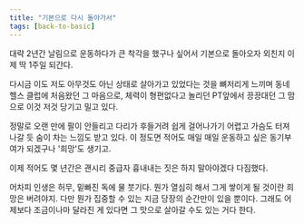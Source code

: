 ```yaml
---
title: "기본으로 다시 돌아가서"
tags: [back-to-basic]
---
```


대략 2년간 날림으로 운동하다가 큰 착각을 했구나 싶어서 기본으로 돌아오자 외친지 이제 딱 1주일 되간다. 

다시금 이도 저도 아무것도 아닌 상태로 살아가고 있었다는 것을 뼈저리게 느끼며 동네 헬스 클럽에 처음왔던 그 마음으로, 체력이 형편없다고 놀리던 PT앞에서 끙끙대던 그 맘으로 이것 저것 당기고 밀고 있다.

정말로 오랜 만에 팔이 안들리고 다리가 후들거려 쉽게 걸어나가기 어렵고 가슴도 터져나갈 듯 숨이 차는 느낌도 받고 있다. 이 정도면 적어도 매일 매일 운동하고 싶은 동기부여가 되겠구나 '희망'도 생기고. 

이제 적어도 몇 년간은 괜시리 중급자 흉내내는 짓은 하지 말아야겠다 다짐했다. 

어차피 인생은 허무, 밑빠진 독에 물 붓기다. 뭔가 열심히 해서 그게 쌓이게 될 것이란 희망은 버려야지. 다만 뭔가 집중할 수 있는 지금 당장의 순간만이 있을 뿐이다. 그래도 어제보다 조금이나마 달라진 게 있다면 그 맛으로 살아갈 수도 있는 거다 한다.